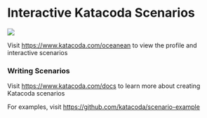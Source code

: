 # Interactive Katacoda Scenarios

[![](http://shields.katacoda.com/katacoda/oceanean/count.svg)](https://www.katacoda.com/oceanean "Get your profile on Katacoda.com")

Visit https://www.katacoda.com/oceanean to view the profile and interactive scenarios

### Writing Scenarios
Visit https://www.katacoda.com/docs to learn more about creating Katacoda scenarios

For examples, visit https://github.com/katacoda/scenario-example
